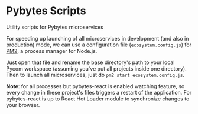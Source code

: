 # Pybytes Scripts
Utility scripts for Pybytes microservices

For speeding up launching of all microservices in development (and also in
production) mode, we can use a configuration file (`ecosystem.config.js`) for
[PM2](http://pm2.keymetrics.io/), a process manager for Node.js.

Just open that file and rename the base directory's path to your local Pycom
workspace (assuming you've put all projects inside one directory). Then to
launch all microservices, just do `pm2 start ecosystem.config.js`.

**Note**: for all processes but pybytes-react is enabled watching feature, so
every change in these project's files triggers a restart of the application.
For pybytes-react is up to React Hot Loader module to synchronize changes to
your browser.
